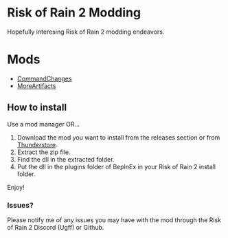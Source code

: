 # Risk of Rain 2 Modding
Hopefully interesing Risk of Rain 2 modding endeavors.
 
# Mods
- [CommandChanges](./CommandChanges/Metadata/README.md)
- [MoreArtifacts](./MoreArtifacts/Metadata/README.md)

## How to install
Use a mod manager OR...
1. Download the mod you want to install from the releases section or from [Thunderstore](https://thunderstore.io/).
2. Extract the zip file.
3. Find the dll in the extracted folder.
4. Put the dll in the plugins folder of BepInEx in your Risk of Rain 2 install folder.

Enjoy!

### Issues?
Please notify me of any issues you may have with the mod through the Risk of Rain 2 Discord (Ugff) or Github.